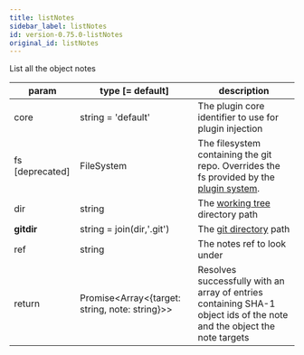```yaml
---
title: listNotes
sidebar_label: listNotes
id: version-0.75.0-listNotes
original_id: listNotes
---
```


List all the object notes

| param           | type [= default]                                   | description                                                                                                            |
| --------------- | -------------------------------------------------- | ---------------------------------------------------------------------------------------------------------------------- |
| core            | string = 'default'                                 | The plugin core identifier to use for plugin injection                                                                 |
| fs [deprecated] | FileSystem                                         | The filesystem containing the git repo. Overrides the fs provided by the [plugin system](./plugin_fs.md).              |
| dir             | string                                             | The [working tree](dir-vs-gitdir.md) directory path                                                                    |
| **gitdir**      | string = join(dir,'.git')                          | The [git directory](dir-vs-gitdir.md) path                                                                             |
| ref             | string                                             | The notes ref to look under                                                                                            |
| return          | Promise\<Array\<{target: string, note: string}\>\> | Resolves successfully with an array of entries containing SHA-1 object ids of the note and the object the note targets |

<script>
(function rewriteEditLink() {
  const el = document.querySelector('a.edit-page-link.button');
  if (el) {
    el.href = 'https://github.com/isomorphic-git/isomorphic-git/edit/main/src/commands/listNotes.js';
  }
})();
</script>